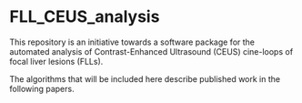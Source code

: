 # FLL_CEUS_analysis
This repository is an initiative towards a software package for the automated analysis of Contrast-Enhanced Ultrasound (CEUS) cine-loops of focal liver lesions (FLLs).

The algorithms that will be included here describe published work in the following papers.

